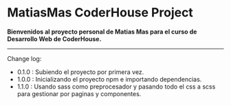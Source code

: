 # MatiasMas CoderHouse Project

**Bienvenidos al proyecto personal de Matias Mas para el curso de Desarrollo Web de CoderHouse.**

---

Change log:

-   0.1.0 : Subiendo el proyecto por primera vez.
-   1.0.0 : Inicializando el proyecto npm e importando dependencias.
-   1.1.0 : Usando sass como preprocesador y pasando todo el css a scss para gestionar por paginas y componentes.
